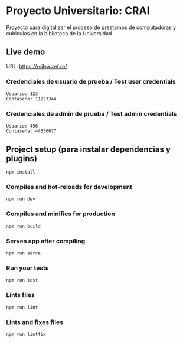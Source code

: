 # Proyecto Universitario: CRAI
Proyecto para digitalizar el proceso de prestamos de computadoras y cubiculos en la biblioteca de la Universidad

## Live demo

URL: https://rsilva.zef.ro/

### Credenciales de usuario de prueba / Test user credentials
```
Usuario: 123
Contaseña: 11223344
```
### Credenciales de admin de prueba / Test admin credentials
```
Usuario: 456
Contaseña: 44556677
```

## Project setup (para instalar dependencias y plugins)
```
npm install
```

### Compiles and hot-reloads for development
```
npm run dev
```

### Compiles and minifies for production
```
npm run build
```

### Serves app after compiling
```
npm run serve
```

### Run your tests
```
npm run test
```

### Lints files
```
npm run lint
```

### Lints and fixes files
```
npm run lintfix
```